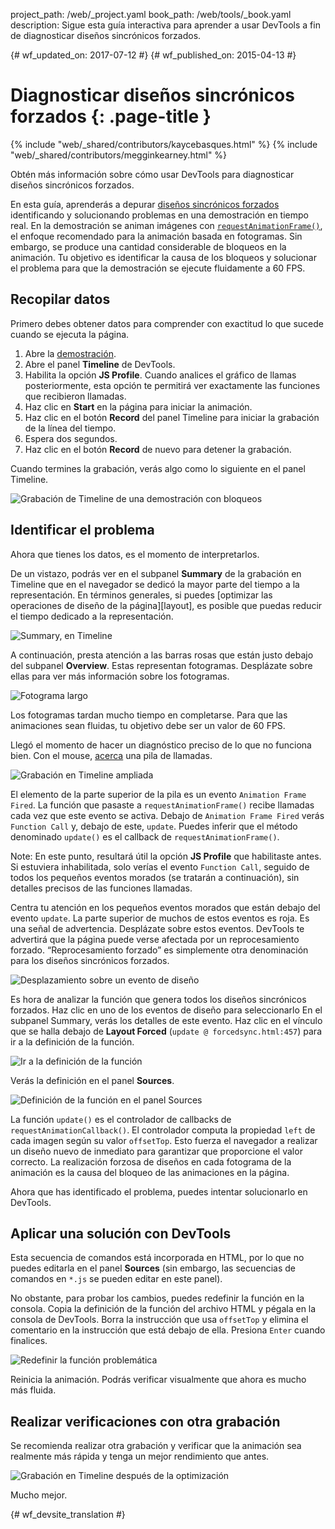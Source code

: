 project_path: /web/_project.yaml
book_path: /web/tools/_book.yaml
description: Sigue esta guía interactiva para aprender a usar DevTools a fin de diagnosticar diseños sincrónicos forzados.

{# wf_updated_on: 2017-07-12 #}
{# wf_published_on: 2015-04-13 #}

# Diagnosticar diseños sincrónicos forzados {: .page-title }

{% include "web/_shared/contributors/kaycebasques.html" %}
{% include "web/_shared/contributors/megginkearney.html" %}

Obtén más información sobre cómo usar DevTools para diagnosticar diseños sincrónicos 
forzados.

En esta guía, aprenderás a depurar [diseños sincrónicos forzados][fsl] 
identificando y solucionando problemas en una demostración en tiempo real.  En la demostración se animan imágenes 
con [`requestAnimationFrame()`][raf], el enfoque recomendado para 
la animación basada en fotogramas. Sin embargo, se produce una cantidad considerable de bloqueos en la 
animación. Tu objetivo es identificar la causa de los bloqueos y solucionar el problema para 
que la demostración se ejecute fluidamente a 60 FPS. 

[fsl]: /web/fundamentals/performance/rendering/avoid-large-complex-layouts-and-layout-thrashing#avoid-forced-synchronous-layouts

[raf]: /web/fundamentals/performance/rendering/optimize-javascript-execution#use-requestanimationframe-for-visual-changes


## Recopilar datos

Primero debes obtener datos para comprender con exactitud lo que sucede
cuando se ejecuta la página. 

1. Abre la [demostración](https://googlesamples.github.io/web-fundamentals/tools/chrome-devtools/rendering-tools/forcedsync.html).
1. Abre el panel **Timeline** de DevTools.
1. Habilita la opción **JS Profile**. Cuando analices el gráfico de llamas posteriormente, esta
   opción te permitirá ver exactamente las funciones que recibieron llamadas.
1. Haz clic en **Start** en la página para iniciar la animación.
1. Haz clic en el botón **Record** del panel Timeline para iniciar la grabación de la línea del
   tiempo.
1. Espera dos segundos.
1. Haz clic en el botón **Record** de nuevo para detener la grabación. 

Cuando termines la grabación, verás algo como lo siguiente
en el panel Timeline. 

![Grabación de Timeline de una demostración con bloqueos](imgs/demo-recording.png)

## Identificar el problema

Ahora que tienes los datos, es el momento de interpretarlos. 

De un vistazo, podrás ver en el subpanel **Summary** de la grabación en Timeline 
que en el navegador se dedicó la mayor parte del tiempo a la representación. En términos generales, si puedes
[optimizar las operaciones de diseño de la página][layout], es posible que puedas reducir
el tiempo dedicado a la representación. 

![Summary, en Timeline](imgs/summary.png)

A continuación, presta atención a las barras rosas que están justo debajo del subpanel **Overview**.
Estas representan fotogramas. Desplázate sobre ellas para ver más información sobre los
fotogramas.

![Fotograma largo](imgs/long-frame.png)

Los fotogramas tardan mucho tiempo en completarse. Para que las animaciones sean fluidas, tu
objetivo debe ser un valor de 60 FPS. 

Llegó el momento de hacer un diagnóstico preciso de lo que no funciona bien. Con el mouse, 
[acerca][zoom] una pila de llamadas. 

![Grabación en Timeline ampliada](imgs/zoom.png)

El elemento de la parte superior de la pila es un evento `Animation Frame Fired`. La función que
pasaste a `requestAnimationFrame()` recibe llamadas cada vez que este evento se activa.
Debajo de `Animation Frame Fired` verás `Function Call` y, debajo de este, 
`update`. Puedes inferir que el método denominado `update()` es el callback de
`requestAnimationFrame()`. 

Note: En este punto, resultará útil la opción **JS Profile** que habilitaste 
antes. Si estuviera inhabilitada, solo verías el evento `Function Call`, seguido
de todos los pequeños eventos morados (se tratarán a continuación), sin detalles precisos de las funciones
llamadas.

Centra tu atención en los pequeños eventos morados que están debajo del evento `update`.
 La parte superior de muchos de estos eventos es roja. Es una señal de advertencia.
Desplázate sobre estos eventos. DevTools te advertirá que la 
página puede verse afectada por un reprocesamiento forzado. “Reprocesamiento forzado” es simplemente otra denominación para los 
diseños sincrónicos forzados. 

![Desplazamiento sobre un evento de diseño](imgs/layout-hover.png)

Es hora de analizar la función que genera todos los 
diseños sincrónicos forzados. Haz clic en uno de los eventos de diseño para seleccionarlo
En el subpanel Summary, verás los detalles de este evento. Haz clic en el
vínculo que se halla debajo de **Layout Forced** (`update @ forcedsync.html:457`) para ir a
la definición de la función.

![Ir a la definición de la función](imgs/jump.png)

Verás la definición en el panel **Sources**. 

![Definición de la función en el panel Sources](imgs/definition.png)

La función `update()` es el controlador de callbacks de 
`requestAnimationCallback()`. El controlador computa la propiedad `left` de cada imagen
según su valor `offsetTop`. Esto fuerza el navegador a realizar
un diseño nuevo de inmediato para garantizar que proporcione el valor correcto.
La realización forzosa de diseños en cada fotograma de la animación es la causa del bloqueo de las animaciones
en la página. 

Ahora que has identificado el problema, puedes intentar solucionarlo
en DevTools.

[Diseño]: /web/tools/chrome-devtools/profile/rendering-tools/analyze-runtime#layout
[Zoom]: /web/tools/chrome-devtools/profile/evaluate-performance/timeline-tool#zoom

## Aplicar una solución con DevTools

Esta secuencia de comandos está incorporada en HTML, por lo que no puedes editarla en el panel **Sources**
(sin embargo, las secuencias de comandos en `*.js` se pueden editar en este panel). 

No obstante, para probar los cambios, puedes redefinir la función en la consola.
Copia la definición de la función del archivo HTML y pégala en la consola de
DevTools. Borra la instrucción que usa `offsetTop` y elimina el comentario en la instrucción que está 
debajo de ella. Presiona `Enter` cuando finalices. 

![Redefinir la función problemática](imgs/redefinition.png)

Reinicia la animación. Podrás verificar visualmente que ahora es mucho más fluida. 

## Realizar verificaciones con otra grabación

Se recomienda realizar otra grabación y verificar que la 
animación sea realmente más rápida y tenga un mejor rendimiento que antes. 

![Grabación en Timeline después de la optimización](imgs/after.png)

Mucho mejor.


{# wf_devsite_translation #}
